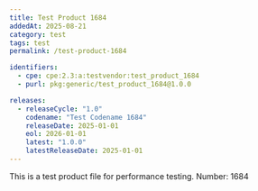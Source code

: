 ```yaml
---
title: Test Product 1684
addedAt: 2025-08-21
category: test
tags: test
permalink: /test-product-1684

identifiers:
  - cpe: cpe:2.3:a:testvendor:test_product_1684
  - purl: pkg:generic/test_product_1684@1.0.0

releases:
  - releaseCycle: "1.0"
    codename: "Test Codename 1684"
    releaseDate: 2025-01-01
    eol: 2026-01-01
    latest: "1.0.0"
    latestReleaseDate: 2025-01-01
---
```


This is a test product file for performance testing. Number: 1684
